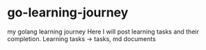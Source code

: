 # go-learning-journey
my golang learning journey
Here I will post learning tasks and their completion.
Learning tasks -> tasks, md documents